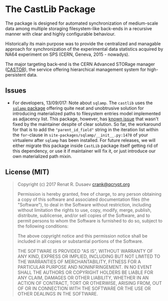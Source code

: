 # The CastLib Package

The package is designed for automated synchronization of medium-scale data
among multiple storaging filesystem-like back-ends in a recursive manner with
clear and highly configurable behaviour.

Historically its main purpose was to provide the centralized and managable
approach for synchronization of the experimental data statistics acquired
by NA64 experiment on SPS (CERN, Geneva, 2015 - nowadys).

The major targeting back-end is the CERN Advanced STORage manager
([CASTOR](http://castor.web.cern.ch/)), the service offering hierarchical
management system for high-persistent data.

## Issues

- For developers, 13/09/017: Note about `sqlamp`.
The `castlib` uses the [`sqlamp` package](https://bitbucket.org/angri/sqlamp)
offering quite neat and unobtrusive solution for introducing
materialized paths to filesystem entries model implemented as adjacency list.
This package, however, has [known issue](https://bitbucket.org/angri/sqlamp/pull-requests/1/made-subtree-moving-compatible-with-ms-sql/diff)
that wasn't fixed by the maintainer despite of clear solution. So far, the
workaround for that is to add the `"parent_id_field"` string in the
iteration list within the `for`-clause in `site-packages/sqlamp/__init__.py:1478`
of your virtualenv after `sqlamp` has been installed.
For future releases, we will either migrate this package inside `CastLib`
package itself getting rid of this dependency, or use it if maintainer will
fix it, or just introduce our own materialized path mixin.

## License (MIT)

> Copyright (c) 2017 Renat R. Dusaev <crank@qcrypt.org>
> 
> Permission is hereby granted, free of charge, to any person obtaining a copy of
> this software and associated documentation files (the "Software"), to deal in
> the Software without restriction, including without limitation the rights to
> use, copy, modify, merge, publish, distribute, sublicense, and/or sell copies of
> the Software, and to permit persons to whom the Software is furnished to do so,
> subject to the following conditions:
> 
> The above copyright notice and this permission notice shall be included in all
> copies or substantial portions of the Software.
> 
> THE SOFTWARE IS PROVIDED "AS IS", WITHOUT WARRANTY OF ANY KIND, EXPRESS OR
> IMPLIED, INCLUDING BUT NOT LIMITED TO THE WARRANTIES OF MERCHANTABILITY, FITNESS
> FOR A PARTICULAR PURPOSE AND NONINFRINGEMENT. IN NO EVENT SHALL THE AUTHORS OR
> COPYRIGHT HOLDERS BE LIABLE FOR ANY CLAIM, DAMAGES OR OTHER LIABILITY, WHETHER
> IN AN ACTION OF CONTRACT, TORT OR OTHERWISE, ARISING FROM, OUT OF OR IN
> CONNECTION WITH THE SOFTWARE OR THE USE OR OTHER DEALINGS IN THE SOFTWARE.

